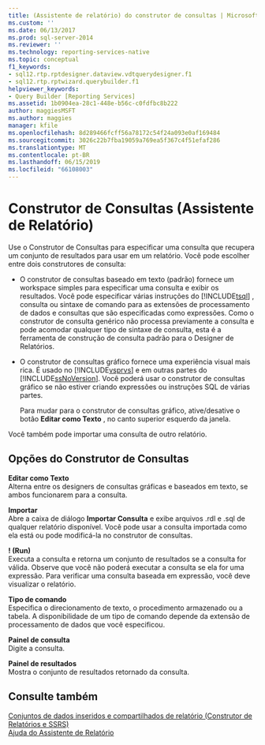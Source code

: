 ```yaml
---
title: (Assistente de relatório) do construtor de consultas | Microsoft Docs
ms.custom: ''
ms.date: 06/13/2017
ms.prod: sql-server-2014
ms.reviewer: ''
ms.technology: reporting-services-native
ms.topic: conceptual
f1_keywords:
- sql12.rtp.rptdesigner.dataview.vdtquerydesigner.f1
- sql12.rtp.rptwizard.querybuilder.f1
helpviewer_keywords:
- Query Builder [Reporting Services]
ms.assetid: 1b0904ea-28c1-448e-b56c-c0fdfbc8b222
author: maggiesMSFT
ms.author: maggies
manager: kfile
ms.openlocfilehash: 8d289466fcff56a78172c54f24a093e0af169484
ms.sourcegitcommit: 3026c22b7fba19059a769ea5f367c4f51efaf286
ms.translationtype: MT
ms.contentlocale: pt-BR
ms.lasthandoff: 06/15/2019
ms.locfileid: "66108003"
---
```

# <a name="query-builder-report-wizard"></a>Construtor de Consultas (Assistente de Relatório)
  Use o Construtor de Consultas para especificar uma consulta que recupera um conjunto de resultados para usar em um relatório. Você pode escolher entre dois construtores de consulta:  
  
-   O construtor de consultas baseado em texto (padrão) fornece um workspace simples para especificar uma consulta e exibir os resultados. Você pode especificar várias instruções do [!INCLUDE[tsql](../includes/tsql-md.md)] , consulta ou sintaxe de comando para as extensões de processamento de dados e consultas que são especificadas como expressões. Como o construtor de consulta genérico não processa previamente a consulta e pode acomodar qualquer tipo de sintaxe de consulta, esta é a ferramenta de construção de consulta padrão para o Designer de Relatórios.  
  
-   O construtor de consultas gráfico fornece uma experiência visual mais rica. É usado no [!INCLUDE[vsprvs](../includes/vsprvs-md.md)] e em outras partes do [!INCLUDE[ssNoVersion](../includes/ssnoversion-md.md)]. Você poderá usar o construtor de consultas gráfico se não estiver criando expressões ou instruções SQL de várias partes.  
  
     Para mudar para o construtor de consultas gráfico, ative/desative o botão **Editar como Texto** , no canto superior esquerdo da janela.  
  
 Você também pode importar uma consulta de outro relatório.  
  
## <a name="query-builder-options"></a>Opções do Construtor de Consultas  
 **Editar como Texto**  
 Alterna entre os designers de consultas gráficas e baseados em texto, se ambos funcionarem para a consulta.  
  
 **Importar**  
 Abre a caixa de diálogo **Importar Consulta** e exibe arquivos .rdl e .sql de qualquer relatório disponível. Você pode usar a consulta importada como ela está ou pode modificá-la no construtor de consultas.  
  
 **! (Run)**  
 Executa a consulta e retorna um conjunto de resultados se a consulta for válida. Observe que você não poderá executar a consulta se ela for uma expressão. Para verificar uma consulta baseada em expressão, você deve visualizar o relatório.  
  
 **Tipo de comando**  
 Especifica o direcionamento de texto, o procedimento armazenado ou a tabela. A disponibilidade de um tipo de comando depende da extensão de processamento de dados que você especificou.  
  
 **Painel de consulta**  
 Digite a consulta.  
  
 **Painel de resultados**  
 Mostra o conjunto de resultados retornado da consulta.  
  
## <a name="see-also"></a>Consulte também  
 [Conjuntos de dados inseridos e compartilhados de relatório &#40;Construtor de Relatórios e SSRS&#41;](report-data/report-embedded-datasets-and-shared-datasets-report-builder-and-ssrs.md)   
 [Ajuda do Assistente de Relatório](../../2014/reporting-services/report-wizard-help.md)  
  
  
